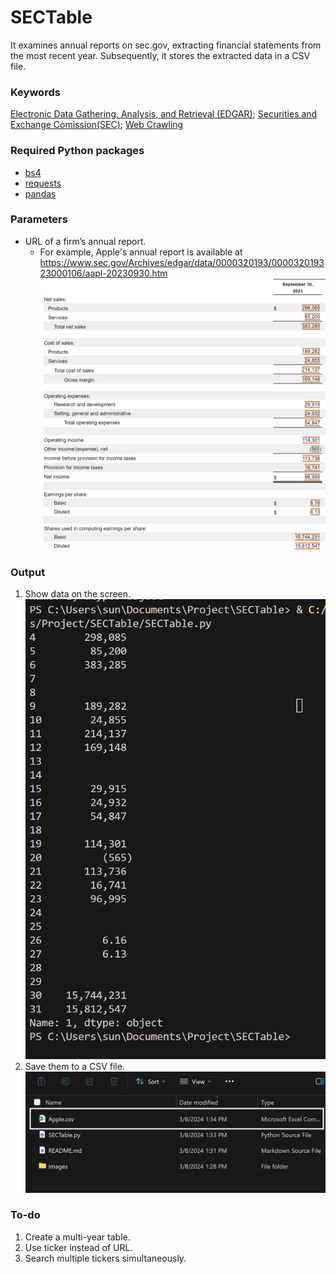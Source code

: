 # SECTable

It examines annual reports on sec.gov, extracting financial statements from the most recent year. Subsequently, it stores the extracted data in a CSV file.

### Keywords

[Electronic Data Gathering, Analysis, and Retrieval (EDGAR)](https://www.sec.gov/edgar/about); [Securities and Exchange Comission(SEC)](https://www.sec.gov/); [Web Crawling](https://www.google.com/search?q=Web+Crawling)

### Required Python packages

- [bs4](https://pypi.org/project/beautifulsoup4/) 
- [requests](https://pypi.org/project/requests/)
- [pandas](https://pandas.pydata.org/)

### Parameters
- URL of a firm’s annual report.
  - For example, Apple's annual report is available at https://www.sec.gov/Archives/edgar/data/0000320193/000032019323000106/aapl-20230930.htm 
![](images/Annual_Report.jpg)

### Output
1. Show data on the screen.
![](images/Output_Screen.jpg)
2. Save them to a CSV file.
![](images/CSV.png)

### To-do
1. Create a multi-year table.
2. Use ticker instead of URL.
3. Search multiple tickers simultaneously.

